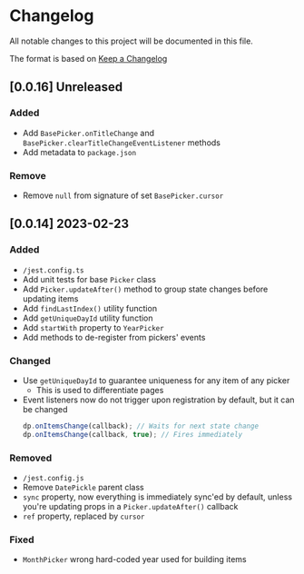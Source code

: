 # Changelog

All notable changes to this project will be documented in this file.

The format is based on [Keep a Changelog](https://keepachangelog.com/en/1.0.0/)

## [0.0.16] Unreleased

### Added
- Add `BasePicker.onTitleChange` and `BasePicker.clearTitleChangeEventListener` methods
- Add metadata to `package.json`

### Remove
- Remove `null` from signature of set `BasePicker.cursor`

## [0.0.14] 2023-02-23

### Added
- `/jest.config.ts`
- Add unit tests for base `Picker` class
- Add `Picker.updateAfter()` method to group state changes before updating items
- Add `findLastIndex()` utility function
- Add `getUniqueDayId` utility function
- Add `startWith` property to `YearPicker`
- Add methods to de-register from pickers' events

### Changed
- Use `getUniqueDayId` to guarantee uniqueness for any item of any picker
  - This is used to differentiate pages
- Event listeners now do not trigger upon registration by default, but it can be changed
  ```ts
  dp.onItemsChange(callback); // Waits for next state change
  dp.onItemsChange(callback, true); // Fires immediately
  ```

### Removed
- `/jest.config.js`
- Remove `DatePickle` parent class
- `sync` property, now everything is immediately sync'ed by default, unless you're updating props in a `Picker.updateAfter()` callback
- `ref` property, replaced by `cursor`

### Fixed
- `MonthPicker` wrong hard-coded year used for building items
